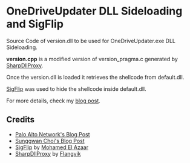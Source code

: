# OneDriveUpdater DLL Sideloading and SigFlip  

Source Code of version.dll to be used for OneDriveUpdater.exe DLL Sideloading.  

**version.cpp** is a modified version of version_pragma.c generated by [SharpDllProxy](https://github.com/Flangvik/SharpDllProxy).  

Once the version.dll is loaded it retrieves the shellcode from default.dll.  

[SigFlip](https://github.com/med0x2e/SigFlip) was used to hide the shellcode inside default.dll.  

For more details, check my [blog post](https://www.mqsec.me/2023/01/19/onedriveupdater-dll-sideloading-sigflip/).

## Credits  
+ [Palo Alto Network's Blog Post](https://unit42.paloaltonetworks.com/brute-ratel-c4-tool/#Modification-of-Versiondll)  
+ [Sunggwan Choi's Blog Post](https://blog.sunggwanchoi.com/recreating-an-iso-payload-for-fun-and-no-profit/)  
+ [SigFlip](https://github.com/med0x2e/SigFlip) by [Mohamed El Azaar](https://twitter.com/med0x2e)  
+ [SharpDllProxy](https://github.com/Flangvik/SharpDllProxy) by [Flangvik](https://twitter.com/Flangvik)
